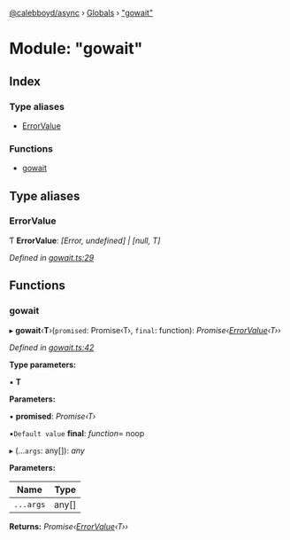 [@calebboyd/async](../README.md) › [Globals](../globals.md) › ["gowait"](_gowait_.md)

# Module: "gowait"

## Index

### Type aliases

* [ErrorValue](_gowait_.md#errorvalue)

### Functions

* [gowait](_gowait_.md#gowait)

## Type aliases

###  ErrorValue

Ƭ **ErrorValue**: *[Error, undefined] | [null, T]*

*Defined in [gowait.ts:29](https://github.com/calebboyd/async/blob/a91dbbf/gowait.ts#L29)*

## Functions

###  gowait

▸ **gowait**‹**T**›(`promised`: Promise‹T›, `final`: function): *Promise‹[ErrorValue](_gowait_.md#errorvalue)‹T››*

*Defined in [gowait.ts:42](https://github.com/calebboyd/async/blob/a91dbbf/gowait.ts#L42)*

**Type parameters:**

▪ **T**

**Parameters:**

▪ **promised**: *Promise‹T›*

▪`Default value`  **final**: *function*= noop

▸ (...`args`: any[]): *any*

**Parameters:**

Name | Type |
------ | ------ |
`...args` | any[] |

**Returns:** *Promise‹[ErrorValue](_gowait_.md#errorvalue)‹T››*
